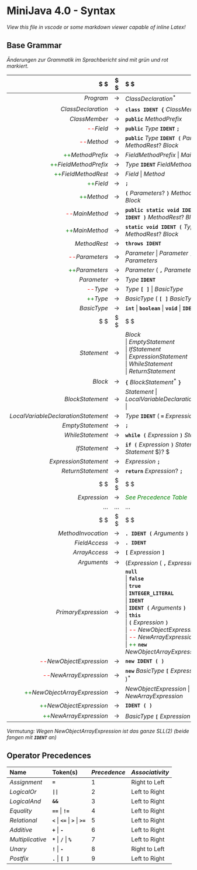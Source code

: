 # MiniJava 4.0 - Syntax
*View this file in vscode or some markdown viewer capable of inline Latex!*
## Base Grammar

*Änderungen zur Grammatik im Sprachbericht sind mit grün und rot markiert.*

$ $                                 | $ $   | $ $
---:                                | :---: |:---
$Program$                           | $\to$ | $ClassDeclaration^ \ast$
$ClassDeclaration$                  | $\to$ | **`class IDENT {`** $ClassMember^ \ast$ **`}`**
$ClassMember$                       | $\to$ | **`public`** $MethodPrefix$
<span style="color:red">--</span>$Field$ | $\to$ | **`public`** $Type$ **`IDENT`** **`;`**
<span style="color:red">--</span>$Method$ | $\to$ | **`public`** $Type$ **`IDENT (`** $Parameters?$ **`)`** $MethodRest ?$ $Block$
<span style="color:green">++</span>$MethodPrefix$ | $\to$ | $FieldMethodPrefix$ $\|$ $MainMethod$
<span style="color:green">++</span>$FieldMethodPrefix$ | $\to$ | $Type$ **`IDENT`** $FieldMethodRest$
<span style="color:green">++</span>$FieldMethodRest$ | $\to$ | $Field$ $\|$ $Method$
<span style="color:green">++</span>$Field$ | $\to$ | **`;`**
<span style="color:green">++</span>$Method$ | $\to$ | **`(`** $Parameters?$ **`)`** $MethodRest ?$ $Block$
<span style="color:red">--</span>$MainMethod$ | $\to$ | **`public static void IDENT (`** $Type$ **`IDENT )`** $MethodRest ?$ $Block$
<span style="color:green">++</span>$MainMethod$ | $\to$ | **`static void IDENT (`** $Type$ **`IDENT )`** $MethodRest ?$ $Block$
$MethodRest$                        | $\to$ | **`throws IDENT`**
<span style="color:red">--</span>$Parameters$ | $\to$ | $Parameter$ $\|$ $Parameter$ **`,`** $Parameters$
<span style="color:green">++</span>$Parameters$ | $\to$ | $Parameter$ $($ **`,`** $Parameter$ $)*$
$Parameter$                         | $\to$ | $Type$ **`IDENT`**
<span style="color:red">--</span>$Type$ | $\to$ | $Type$ **`[ ]`** $\|$ $BasicType$
<span style="color:green">++</span>$Type$ | $\to$ | $BasicType$ $($ **`[ ]`** $BasicType$ $)*$
$BasicType$                         | $\to$ | **`int`** $\|$ **`boolean`** $\|$ **`void`** $\|$ **`IDENT`** $\|$ 
$ $                                 | $ $   | $ $
$Statement$                         | $\to$ | $Block$ <br/>$\|$ $EmptyStatement$ <br/>$\|$ $IfStatement$ <br/>$\|$ $ExpressionStatement$ <br/>$\|$ $WhileStatement$ <br/>$\|$ $ReturnStatement$
$Block$                             | $\to$ | **`{`** $BlockStatement^ \ast$ **`}`**
$BlockStatement$                    | $\to$ | $Statement$ $\|$ $LocalVariableDeclarationStatement$ $\|$
$LocalVariableDeclarationStatement$ | $\to$ | $Type$ **`IDENT`** $($ **`=`** $Expression )?$ **`;`**
$EmptyStatement$                    | $\to$ | **`;`**
$WhileStatement$                    | $\to$ | **`while (`** $Expression$ **`)`** $Statement$
$IfStatement$                       | $\to$ | **`if (`** $Expression$ **`)`** $Statement$ $($ **`else`** $Statement$ $)?    $ 
$ExpressionStatement$               | $\to$ | $Expression$ **`;`**
$ReturnStatement$                   | $\to$ | **`return`** $Expression ?$ **`;`**
$ $                                 | $ $   | $ $
$Expression$                        | $\to$ | <span style="color:green">*See Precedence Table*</span>
$\dots$                             | $\dots$   | $\dots$
$ $                                 | $ $   | $ $
$MethodInvocation$                  | $\to$ | **`. IDENT (`** $Arguments$ **`)`**
$FieldAccess$                       | $\to$ | **`. IDENT`**
$ArrayAccess$                       | $\to$ | **`[`** $Expression$ **`]`**
$Arguments$                         | $\to$ | $( Expression$ $($ **`,`** $Expression)^ \ast)?$
$PrimaryExpression$                 | $\to$ | **`null`** <br/>$\|$ **`false`** <br/>$\|$ **`true`** <br/>$\|$ **`INTEGER_LITERAL`** <br/>$\|$ **`IDENT`** <br/>$\|$ **`IDENT (`** $Arguments$ **`)`** <br/>$\|$  **`this`** <br/>$\|$  **`(`** $Expression$ **`)`** <br/>$\|$ <span style="color:red">--</span> $NewObjectExpression$ <br/>$\|$ <span style="color:red">--</span> $NewArrayExpression$ <br/>$\|$ <span style="color:green">++</span> **`new`** $NewObjectArrayExpression$
<span style="color:red">--</span>$NewObjectExpression$ | $\to$ | **`new IDENT ( )`**
<span style="color:red">--</span>$NewArrayExpression$ | $\to$ | **`new`** $BasicType$ **`[`** $Expression$ **`]`** $($ **`[ ]`** $)^ \ast$
<span style="color:green">++</span>$NewObjectArrayExpression$ | $\to$ | $NewObjectExpression$ $\|$ $NewArrayExpression$
<span style="color:green">++</span>$NewObjectExpression$ | $\to$ | **`IDENT ( )`**
<span style="color:green">++</span>$NewArrayExpression$ | $\to$ | $BasicType$ **`[`** $Expression$ **`]`** $($ **`[ ]`** $)^ \ast$


*Vermutung: Wegen NewObjectArrayExpression ist das ganze SLL(2) (beide fangen mit **`IDENT`** an)*

## Operator Precedences

**Name**                            | **Token(s)**                                      | *Precedence* | *Associativity*
:---                                |:---                                               | :---         | :---
$Assignment$                        | **`=`**                                           | $1$          | Right to Left
$LogicalOr$                         | **`\|\|`**                                        | $2$          | Left to Right
$LogicalAnd$                        | **`&&`**                                          | $3$          | Left to Right
$Equality$                          | **`==`** $\|$ **`!=`**                            | $4$          | Left to Right
$Relational$                        | **`<`** $\|$ **`<=`** $\|$ **`>`** $\|$ **`>=`**  | $5$          | Left to Right
$Additive$                          | **`+`** $\|$ **`-`**                              | $6$          | Left to Right
$Multiplicative$                    | **`*`** $\|$ **`/`** $\|$ **`%`**               | $7$          | Left to Right
$Unary$                             | **`!`** $\|$ **`-`**                            | $8$          | Right to Left
$Postfix$                           | **`.`** $\|$ **`[ ]`**                          | $9$          | Left to Right
